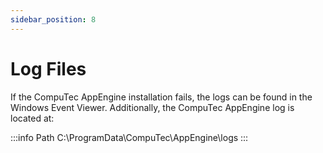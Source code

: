 ```yaml
---
sidebar_position: 8
---
```


# Log Files

If the CompuTec AppEngine installation fails, the logs can be found in the Windows Event Viewer. Additionally, the CompuTec AppEngine log is located at:

:::info Path
C:\ProgramData\CompuTec\AppEngine\logs
:::


